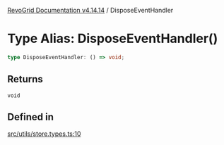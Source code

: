 [RevoGrid Documentation v4.14.14](README.md) / DisposeEventHandler

# Type Alias: DisposeEventHandler()

```ts
type DisposeEventHandler: () => void;
```

## Returns

`void`

## Defined in

[src/utils/store.types.ts:10](https://github.com/revolist/revogrid/blob/fdfe81f10fb07db00151f14190ac038aded766a8/src/utils/store.types.ts#L10)
